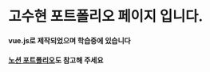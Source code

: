 # 고수현 포트폴리오 페이지 입니다.
#### vue.js로 제작되었으며 학습중에 있습니다

#### [노션 포트폴리오](https://gosoooo.notion.site/gosh-portfolio-373d0993b5cd4f349ef70d9f1d9fc24e)도 참고해 주세요 

